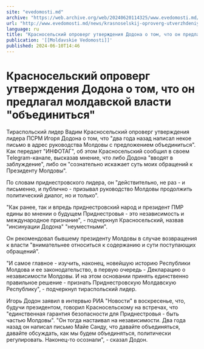 ```yaml
---
site: "evedomosti.md"
archive: "https://web.archive.org/web/20240620114325/www.evedomosti.md/news/krasnoselskij-oproverg-utverzhdeniya-dodona-o-tom-chto-pisal"
url: "http://www.evedomosti.md/news/krasnoselskij-oproverg-utverzhdeniya-dodona-o-tom-chto-pisal"
language: ru
title: "Красносельский опроверг утверждения Додона о том, что он предлагал молдавской власти \"объединиться\""
publication: '[[Moldavskie Vedomosti]]'
published: 2024-06-10T14:46
---
```


# Красносельский опроверг утверждения Додона о том, что он предлагал молдавской власти "объединиться"

Тираспольский лидер Вадим Красносельский опроверг утверждения лидера ПСРМ Игоря Додона о том, что "два года назад написал некое письмо в адрес руководства Молдовы с предложением объединиться". Как передает "ИНФОТАГ", об этом Красносельский сообщил в своем Тelegram-канале, высказав мнение, что либо Додона "вводят в заблуждение", либо он "сознательно искажает суть моих обращений к Президенту Молдовы".

По словам приднестровского лидера, он "действительно, не раз - и письменно, и публично - призывал руководство Молдовы продолжить политический диалог, но и только".

"Как ранее, так и впредь приднестровский народ и президент ПМР едины во мнении о будущем Приднестровья - это независимость и международное признание", - подчеркнул Красносельский, назвав "инсинуации Додона" "неуместными".

Он рекомендовал бывшему президенту Молдовы в случае возвращения к власти "внимательнее относиться к содержанию и сути поступающих обращений".

"И самое главное - изучить, наконец, новейшую историю Республики Молдова и ее законодательство, в первую очередь - Декларацию о независимости Молдовы. И на этом основании принять единственно правильное решение - признать Приднестровскую Молдавскую Республику", - подчеркнул тираспольский лидер.

Игорь Додон заявил в интервью РИА "Новости" в воскресенье, что, будучи президентом, говорил Красносельскому на встречах, что "единственная гарантия безопасности для Приднестровья - быть частью Молдовы". "Он тогда настаивал на независимости. Два года назад он написал письмо Майе Санду, что давайте объединяться, давайте обсуждать, как мы будем объединяться, политически регулировать. Наконец-то осознали", - сказал Додон.